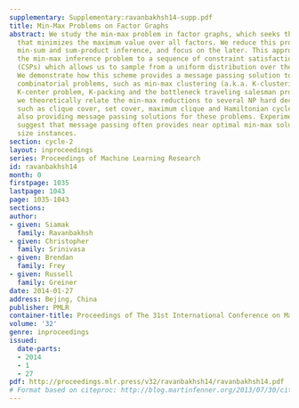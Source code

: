 ```yaml
---
supplementary: Supplementary:ravanbakhsh14-supp.pdf
title: Min-Max Problems on Factor Graphs
abstract: We study the min-max problem in factor graphs, which seeks the assignment
  that minimizes the maximum value over all factors. We reduce this problem to both
  min-sum and sum-product inference, and focus on the later. This approach reduces
  the min-max inference problem to a sequence of constraint satisfaction problems
  (CSPs) which allows us to sample from a uniform distribution over the set of solutions.
  We demonstrate how this scheme provides a message passing solution to several NP-hard
  combinatorial problems, such as min-max clustering (a.k.a. K-clustering), the asymmetric
  K-center problem, K-packing and the bottleneck traveling salesman problem. Furthermore
  we theoretically relate the min-max reductions to several NP hard decision problems,
  such as clique cover, set cover, maximum clique and Hamiltonian cycle, therefore
  also providing message passing solutions for these problems. Experimental results
  suggest that message passing often provides near optimal min-max solutions for moderate
  size instances.
section: cycle-2
layout: inproceedings
series: Proceedings of Machine Learning Research
id: ravanbakhsh14
month: 0
firstpage: 1035
lastpage: 1043
page: 1035-1043
sections: 
author:
- given: Siamak
  family: Ravanbakhsh
- given: Christopher
  family: Srinivasa
- given: Brendan
  family: Frey
- given: Russell
  family: Greiner
date: 2014-01-27
address: Bejing, China
publisher: PMLR
container-title: Proceedings of The 31st International Conference on Machine Learning
volume: '32'
genre: inproceedings
issued:
  date-parts:
  - 2014
  - 1
  - 27
pdf: http://proceedings.mlr.press/v32/ravanbakhsh14/ravanbakhsh14.pdf
# Format based on citeproc: http://blog.martinfenner.org/2013/07/30/citeproc-yaml-for-bibliographies/
---
```

